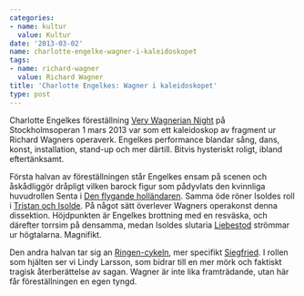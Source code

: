 ```yaml
---
categories:
- name: kultur
  value: Kultur
date: '2013-03-02'
name: charlotte-engelke-wagner-i-kaleidoskopet
tags:
- name: richard-wagner
  value: Richard Wagner
title: 'Charlotte Engelkes: Wagner i kaleidoskopet'
type: post
---
```

Charlotte Engelkes föreställning [Very Wagnerian Night](http://www.operan.se/Var-repertoar/201213/The-Very-Ring/) på Stockholmsoperan 1 mars 2013 var som ett kaleidoskop av fragment ur Richard Wagners operaverk. Engelkes performance blandar sång, dans, konst, installation, stand-up och mer därtill. Bitvis hysteriskt roligt, ibland eftertänksamt.

Första halvan av föreställningen står Engelkes ensam på scenen och åskådliggör dråpligt vilken barock figur som pådyvlats den kvinnliga huvudrollen Senta i [Den flygande holländaren](http://sv.wikipedia.org/wiki/Den_flygande_holl%C3%A4ndaren_(Wagner)). Samma öde röner Isoldes roll i [Tristan och Isolde](http://sv.wikipedia.org/wiki/Tristan_och_Isolde_(opera)). På något sätt överlever Wagners operakonst denna dissektion. Höjdpunkten är Engelkes brottning med en resväska, och därefter torrsim på densamma, medan Isoldes slutaria [Liebestod](http://en.wikipedia.org/wiki/Liebestod) strömmar ur högtalarna. Magnifikt.

Den andra halvan tar sig an [Ringen-cykeln](http://sv.wikipedia.org/wiki/Nibelungens_ring), mer specifikt [Siegfried](http://sv.wikipedia.org/wiki/Siegfried_(opera)). I rollen som hjälten ser vi Lindy Larsson, som bidrar till en mer mörk och faktiskt tragisk återberättelse av sagan. Wagner är inte lika framträdande, utan här får föreställningen en egen tyngd.

